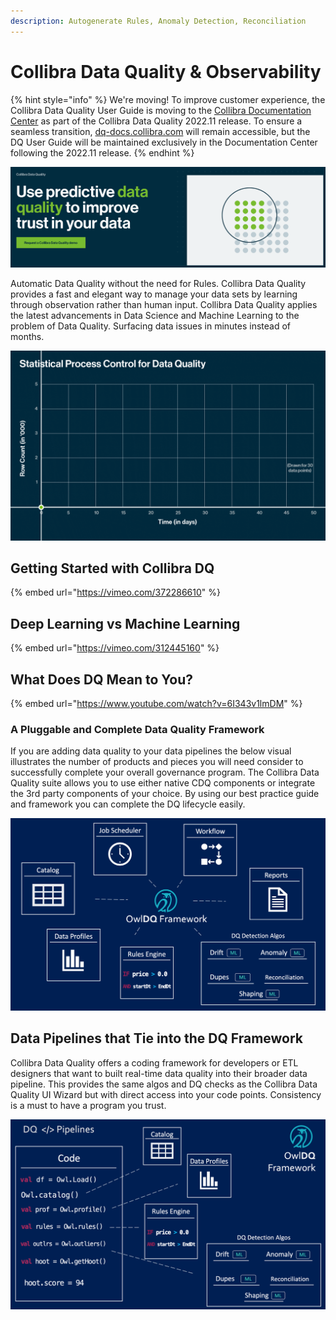 ```yaml
---
description: Autogenerate Rules, Anomaly Detection, Reconciliation
---
```


# Collibra Data Quality & Observability

{% hint style="info" %}
We're moving! To improve customer experience, the Collibra Data Quality User Guide is moving to the [Collibra Documentation Center](https://productresources.collibra.com/docs/collibra/latest/Content/Home.htm) as part of the Collibra Data Quality 2022.11 release. To ensure a seamless transition, [dq-docs.collibra.com](./) will remain accessible, but the DQ User Guide will be maintained exclusively in the Documentation Center following the 2022.11 release.&#x20;
{% endhint %}

![](<.gitbook/assets/Screen Shot 2021-07-28 at 8.02.40 AM.png>)

Automatic Data Quality without the need for Rules. Collibra Data Quality provides a fast and elegant way to manage your data sets by learning through observation rather than human input. Collibra Data Quality applies the latest advancements in Data Science and Machine Learning to the problem of Data Quality. Surfacing data issues in minutes instead of months.

![](<.gitbook/assets/Statistical Process Control for Data Quality (Animation) Aug 2021.gif>)

## Getting Started with Collibra DQ

{% embed url="https://vimeo.com/372286610" %}

## Deep Learning vs Machine Learning

{% embed url="https://vimeo.com/312445160" %}

## What Does DQ Mean to You?

{% embed url="https://www.youtube.com/watch?v=6I343v1lmDM" %}

### A Pluggable and Complete Data Quality Framework

If you are adding data quality to your data pipelines the below visual illustrates the number of products and pieces you will need consider to successfully complete your overall governance program. The Collibra Data Quality suite allows you to use either native CDQ components or integrate the 3rd party components of your choice. By using our best practice guide and framework you can complete the DQ lifecycle easily.

![](.gitbook/assets/owldq-framework.png)

## Data Pipelines that Tie into the DQ Framework

Collibra Data Quality offers a coding framework for developers or ETL designers that want to built real-time data quality into their broader data pipeline. This provides the same algos and DQ checks as the Collibra Data Quality UI Wizard but with direct access into your code points. Consistency is a must to have a program you trust.

![](.gitbook/assets/owldq-framework-pipeline.png)
